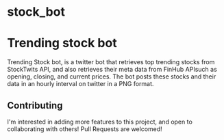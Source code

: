 # stock_bot

# Trending stock bot
Trending Stock bot, is a twitter bot that retrieves top trending stocks from StockTwits API, and also retrieves their meta data from FinHub APIsuch as opening, closing, and current prices.
The bot posts these stocks and their data in an hourly interval on twitter in a PNG format.

## Contributing
I'm interested in adding more features to this project, and open to collaborating with others!
Pull Requests are welcomed!
